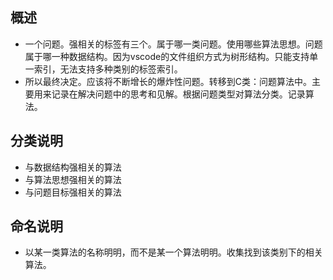 ## 概述

* 一个问题。强相关的标签有三个。属于哪一类问题。使用哪些算法思想。问题属于哪一种数据结构。因为vscode的文件组织方式为树形结构。只能支持单一索引，无法支持多种类别的标签索引。
* 所以最终决定。应该将不断增长的爆炸性问题。转移到C类：问题算法中。主要用来记录在解决问题中的思考和见解。根据问题类型对算法分类。记录算法。

## 分类说明

* 与数据结构强相关的算法
* 与算法思想强相关的算法
* 与问题目标强相关的算法


## 命名说明

* 以某一类算法的名称明明，而不是某一个算法明明。收集找到该类别下的相关算法。

